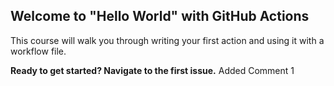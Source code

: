 ## Welcome to "Hello World" with GitHub Actions

This course will walk you through writing your first action and using it with a workflow file. 

**Ready to get started? Navigate to the first issue.**
Added Comment 1
